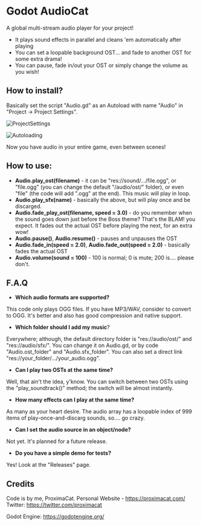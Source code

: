 # Godot AudioCat
A global multi-stream audio player for your project!
* It plays sound effects in parallel and cleans 'em automatically after playing
* You can set a loopable background OST... and fade to another OST for some extra drama!
* You can pause, fade in/out your OST or simply change the volume as you wish!

## How to install?
Basically set the script "Audio.gd" as an Autoload with name "Audio" in "Project -> Project Settings".

![ProjectSettings](https://i.imgur.com/RzsCMKT.png)

![Autoloading](https://i.imgur.com/Wi0aFjY.png)

Now you have audio in your entire game, even between scenes!

## How to use:
* **Audio.play_ost(filename)** - it can be "res://sound/.../file.ogg", or "file.ogg" (you can change the default "/audio/ost/" folder), or even "file" (the code will add ".ogg" at the end). This music will play in loop.
* **Audio.play_sfx(name)** - basically the above, but will play once and be discarged.
* **Audio.fade_play_ost(filename, speed = 3.0)** - do you remember when the sound goes down just before the Boss theme? That's the BLAM! you expect. It fades out the actual OST before playing the next, for an extra wow!
* **Audio.pause()**, **Audio.resume()** - pauses and unpauses the OST
* **Audio.fade_in(speed = 2.0)**, **Audio.fade_out(speed = 2.0)** - basically fades the actual OST
* **Audio.volume(sound = 100)** - 100 is normal; 0 is mute; 200 is.... please don't.

## F.A.Q
- **Which audio formats are supported?**

This code only plays OGG files. If you have MP3/WAV, consider to convert to OGG. It's better and also has good compression and native support.

- **Which folder should I add my music**?

Everywhere; although, the default directory folder is "res://audio/ost/" and "res://audio/sfx/". You can change it on Audio.gd, or by code "Audio.ost_folder" and "Audio.sfx_folder". You can also set a direct link "res://your_folder/.../your_audio.ogg".

- **Can I play two OSTs at the same time?**

Well, that ain't the idea, y'know. You can switch between two OSTs using the "play_soundtrack()" method; the switch will be almost instantly.

- **How many effects can I play at the same time?**

As many as your heart desire. The audio array has a loopable index of 999 items of play-once-and-discarg sounds, so.... go crazy.

- **Can I set the audio source in an object/node?**

Not yet. It's planned for a future release.

- **Do you have a simple demo for tests?**

Yes! Look at the "Releases" page.

## Credits
Code is by me, ProximaCat.
Personal Website - https://proximacat.com/
Twitter: https://twitter.com/proximacat

Godot Engine: https://godotengine.org/
